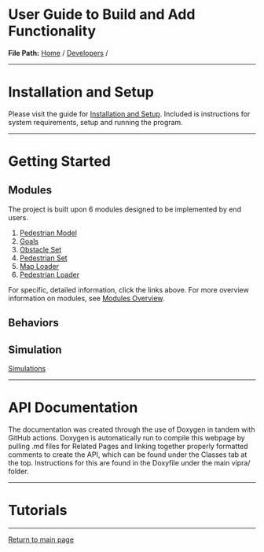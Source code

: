 # User Guide to Build and Add Functionality

**File Path:** [Home](../MainPage.md) / [Developers](Developers.md) / 

---
# Installation and Setup
Please visit the guide for [Installation and Setup](InstallationSetup.md).
Included is instructions for system requirements, setup and running the program.

---
# Getting Started

## Modules 
The project is built upon 6 modules designed to be implemented by end users. 
1. [Pedestrian Model](test.md)
2. [Goals](test.md)
3. [Obstacle Set](test.md)
4. [Pedestrian Set](test.md)
5. [Map Loader](test.md)
6. [Pedestrian Loader](test.md)

For specific, detailed information, click the links above. For more overview information on modules, see [Modules Overview](ModulesOverview.md). 

## Behaviors


## Simulation

[Simulations](Simulation.md)

---
# API Documentation

The documentation was created through the use of Doxygen in tandem with GitHub actions. 
Doxygen is automatically run to compile this webpage by pulling .md files for Related Pages and linking together properly formatted comments to create the API, which can be found under the Classes tab at the top. Instructions for this are found in the Doxyfile under the main vipra/ folder. 

---
# Tutorials




---

[Return to main page](../MainPage.md)
